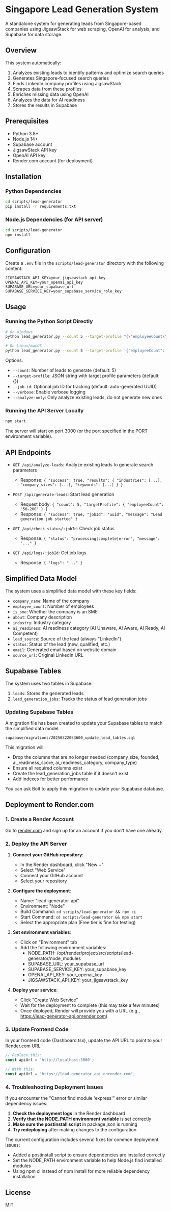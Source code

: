 # Singapore Lead Generation System

A standalone system for generating leads from Singapore-based companies using JigsawStack for web scraping, OpenAI for analysis, and Supabase for data storage.

## Overview

This system automatically:
1. Analyzes existing leads to identify patterns and optimize search queries
2. Generates Singapore-focused search queries
3. Finds LinkedIn company profiles using JigsawStack
4. Scrapes data from these profiles
5. Enriches missing data using OpenAI
6. Analyzes the data for AI readiness
7. Stores the results in Supabase

## Prerequisites

- Python 3.8+
- Node.js 14+
- Supabase account
- JigsawStack API key
- OpenAI API key
- Render.com account (for deployment)

## Installation

### Python Dependencies

```bash
cd scripts/lead-generator
pip install -r requirements.txt
```

### Node.js Dependencies (for API server)

```bash
cd scripts/lead-generator
npm install
```

## Configuration

Create a `.env` file in the `scripts/lead-generator` directory with the following content:

```
JIGSAWSTACK_API_KEY=your_jigsawstack_api_key
OPENAI_API_KEY=your_openai_api_key
SUPABASE_URL=your_supabase_url
SUPABASE_SERVICE_KEY=your_supabase_service_role_key
```

## Usage

### Running the Python Script Directly

```bash
# On Windows
python lead_generator.py --count 5 --target-profile "{\"employeeCount\": \"50-200\", \"preferredType\": \"Startup\"}"

# On Linux/macOS
python lead_generator.py --count 5 --target-profile '{"employeeCount": "50-200", "preferredType": "Startup"}'
```

Options:
- `--count`: Number of leads to generate (default: 5)
- `--target-profile`: JSON string with target profile parameters (default: {})
- `--job-id`: Optional job ID for tracking (default: auto-generated UUID)
- `--verbose`: Enable verbose logging
- `--analyze-only`: Only analyze existing leads, do not generate new ones

### Running the API Server Locally

```bash
npm start
```

The server will start on port 3000 (or the port specified in the PORT environment variable).

## API Endpoints

- `GET /api/analyze-leads`: Analyze existing leads to generate search parameters
  - Response: `{ "success": true, "results": { "industries": [...], "company_sizes": [...], "keywords": [...] } }`

- `POST /api/generate-leads`: Start lead generation
  - Request body: `{ "count": 5, "targetProfile": { "employeeCount": "50-200" } }`
  - Response: `{ "success": true, "jobId": "uuid", "message": "Lead generation job started" }`

- `GET /api/check-status/:jobId`: Check job status
  - Response: `{ "status": "processing|complete|error", "message": "..." }`

- `GET /api/logs/:jobId`: Get job logs
  - Response: `{ "logs": "..." }`

## Simplified Data Model

The system uses a simplified data model with these key fields:

- `company_name`: Name of the company
- `employee_count`: Number of employees
- `is_sme`: Whether the company is an SME
- `about`: Company description
- `industry`: Industry category
- `ai_readiness`: AI readiness category (AI Unaware, AI Aware, AI Ready, AI Competent)
- `lead_source`: Source of the lead (always "LinkedIn")
- `status`: Status of the lead (new, qualified, etc.)
- `email`: Generated email based on website domain
- `source_url`: Original LinkedIn URL

## Supabase Tables

The system uses two tables in Supabase:

1. `leads`: Stores the generated leads
2. `lead_generation_jobs`: Tracks the status of lead generation jobs

### Updating Supabase Tables

A migration file has been created to update your Supabase tables to match the simplified data model:

```
supabase/migrations/20250322053600_update_lead_tables.sql
```

This migration will:
- Drop the columns that are no longer needed (company_size, founded, ai_readiness_score, ai_readiness_category, company_type)
- Ensure all required columns exist
- Create the lead_generation_jobs table if it doesn't exist
- Add indexes for better performance

You can ask Bolt to apply this migration to update your Supabase database.

## Deployment to Render.com

### 1. Create a Render Account

Go to [render.com](https://render.com/) and sign up for an account if you don't have one already.

### 2. Deploy the API Server

1. **Connect your GitHub repository**:
   - In the Render dashboard, click "New +"
   - Select "Web Service"
   - Connect your GitHub account
   - Select your repository

2. **Configure the deployment**:
   - Name: "lead-generator-api"
   - Environment: "Node"
   - Build Command: `cd scripts/lead-generator && npm ci`
   - Start Command: `cd scripts/lead-generator && npm start`
   - Select the appropriate plan (Free tier is fine for testing)

3. **Set environment variables**:
   - Click on "Environment" tab
   - Add the following environment variables:
     - NODE_PATH: /opt/render/project/src/scripts/lead-generator/node_modules
     - SUPABASE_URL: your_supabase_url
     - SUPABASE_SERVICE_KEY: your_supabase_key
     - OPENAI_API_KEY: your_openai_key
     - JIGSAWSTACK_API_KEY: your_jigsawstack_key

4. **Deploy your service**:
   - Click "Create Web Service"
   - Wait for the deployment to complete (this may take a few minutes)
   - Once deployed, Render will provide you with a URL (e.g., https://lead-generator-api.onrender.com)

### 3. Update Frontend Code

In your frontend code (Dashboard.tsx), update the API URL to point to your Render.com URL:

```typescript
// Replace this:
const apiUrl = 'http://localhost:3000';

// With this:
const apiUrl = 'https://lead-generator-api.onrender.com';
```

### 4. Troubleshooting Deployment Issues

If you encounter the "Cannot find module 'express'" error or similar dependency issues:

1. **Check the deployment logs** in the Render dashboard
2. **Verify that the NODE_PATH environment variable** is set correctly
3. **Make sure the postinstall script** in package.json is running
4. **Try redeploying** after making changes to the configuration

The current configuration includes several fixes for common deployment issues:
- Added a postinstall script to ensure dependencies are installed correctly
- Set the NODE_PATH environment variable to help Node.js find installed modules
- Using npm ci instead of npm install for more reliable dependency installation

## License

MIT
